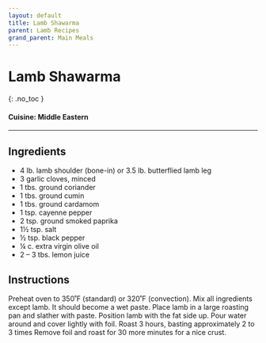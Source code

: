 ```yaml
---
layout: default
title: Lamb Shawarma
parent: Lamb Recipes
grand_parent: Main Meals
---
```


# Lamb Shawarma
{: .no_toc }

#### Cuisine: Middle Eastern
---

## Ingredients
<ul>
	<li>4 lb. lamb shoulder (bone-in) or 3.5 lb. butterflied lamb leg</li>
	<li>3 garlic cloves, minced</li>
	<li>1 tbs. ground coriander</li>
	<li>1 tbs. ground cumin</li>
	<li>1 tbs. ground cardamom</li>
	<li>1 tsp. cayenne pepper</li>
	<li>2 tsp. ground smoked paprika</li>
	<li>1½ tsp. salt</li>
	<li>½ tsp. black pepper</li>
	<li>¼ c. extra virgin olive oil</li>
	<li>2 – 3 tbs. lemon juice</li>
</ul>

## Instructions
Preheat oven to 350˚F (standard) or 320˚F (convection). Mix all ingredients except lamb. It should become a wet paste. Place lamb in a large roasting pan and slather with paste. Position lamb with the fat side up. Pour water around and cover lightly with foil. Roast 3 hours, basting approximately 2 to 3 times Remove foil and roast for 30 more minutes for a nice crust.
